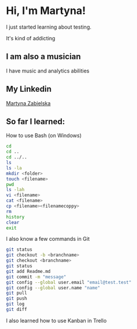 # Hi, I'm Martyna!

I just started learning about testing.

It's kind of addicting

## I am also a musician
I have music and analytics abilities

## My Linkedin
[Martyna Zabielska](https://www.linkedin.com/in/martyna-zabielska-055a02100/)

## So far I learned:
How to use Bash (on Windows)

 ```bash
cd 
cd ..
cd ../..
ls
ls -la
mkdir <folder>
touch <filename>
pwd
ls -lah
vi <filename>
cat <filename>
cp <filename><filenamecoppy>
rm
history
clear 
exit
```

I also know a few commands in Git

```bash
git status
git checkout -b <branchname>
git checkout <branchname>
git status
git add Readme.md
git commit -m "message"
git config --global user.email "email@test.test"
git config --global user.name "name"
git pull
git push
git log
git diff
```

I also learned how to use Kanban in Trello
